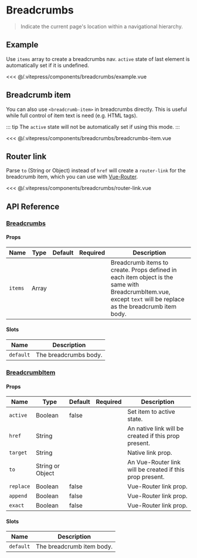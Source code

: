 # Breadcrumbs

> Indicate the current page's location within a navigational hierarchy.

## Example

Use `items` array to create a breadcrumbs nav. `active` state of last element is automatically set if it is undefined.

<DemoWrapper><breadcrumbs-example/></DemoWrapper>

<<< @/.vitepress/components/breadcrumbs/example.vue

## Breadcrumb item

You can also use `<breadcrumb-item>` in breadcrumbs directly. This is useful while full control of item text is need (e.g. HTML tags).

::: tip
The `active` state will not be automatically set if using this mode.
:::

<DemoWrapper><breadcrumbs-breadcrumbs-item/></DemoWrapper>

<<< @/.vitepress/components/breadcrumbs/breadcrumbs-item.vue

## Router link

Parse `to` (String or Object) instead of `href` will create a `router-link` for the breadcrumb item, which you can use with [Vue-Router](https://router.vuejs.org/).

<DemoWrapper><breadcrumbs-router-link/></DemoWrapper>

<<< @/.vitepress/components/breadcrumbs/router-link.vue

## API Reference

### [Breadcrumbs](https://github.com/uiv-lib/uiv/blob/1.x/src/components/breadcrumbs/Breadcrumbs.js)

#### Props

| Name    | Type  | Default | Required | Description                                                                                                                                                   |
|---------|-------|---------|----------|---------------------------------------------------------------------------------------------------------------------------------------------------------------|
| `items` | Array |         |          | Breadcrumb items to create. Props defined in each item object is the same with BreadcrumbItem.vue, except `text` will be replace as the breadcrumb item body. |

#### Slots

| Name      | Description           |
|-----------|-----------------------|
| `default` | The breadcrumbs body. |

### [BreadcrumbItem](https://github.com/uiv-lib/uiv/blob/1.x/src/components/breadcrumbs/BreadcrumbItem.js)

#### Props

| Name      | Type             | Default | Required | Description                                              |
|-----------|------------------|---------|----------|----------------------------------------------------------|
| `active`  | Boolean          | false   |          | Set item to active state.                                |
| `href`    | String           |         |          | An native link will be created if this prop present.     |
| `target`  | String           |         |          | Native link prop.                                        |
| `to`      | String or Object |         |          | An Vue-Router link will be created if this prop present. |
| `replace` | Boolean          | false   |          | Vue-Router link prop.                                    |
| `append`  | Boolean          | false   |          | Vue-Router link prop.                                    |
| `exact`   | Boolean          | false   |          | Vue-Router link prop.                                    |

#### Slots

| Name      | Description               |
|-----------|---------------------------|
| `default` | The breadcrumb item body. |
